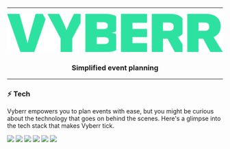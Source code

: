 <hr/>
<div align="center">
  <img src="https://raw.githubusercontent.com/Vyberr/.github/main/assets/textIconLarge.png">
  <h3>Simplified event planning</h3>
</div>
<hr/>

<h3>⚡ Tech</h3>
<p>Vyberr empowers you to plan events with ease, but you might be curious about the technology that goes on behind the scenes. Here's a glimpse into the tech stack that makes Vyberr tick.</p>
<p>
  <img src="https://img.shields.io/badge/Angular-DD0031?style=for-the-badge&logo=angular&logoColor=white"/>
  <img src="https://img.shields.io/badge/TypeScript-007ACC?style=for-the-badge&logo=typescript&logoColor=white"/>
  <img src="https://img.shields.io/badge/Tailwind_CSS-38B2AC?style=for-the-badge&logo=tailwind-css&logoColor=white"/>
  <img src="https://img.shields.io/badge/C%23-239120?style=for-the-badge&logo=c-sharp&logoColor=white"/>
  <img src="https://img.shields.io/badge/.NET-5C2D91?style=for-the-badge&logo=.net&logoColor=white"/>
  <img src="https://img.shields.io/badge/Microsoft_SQL_Server-CC2927?style=for-the-badge&logo=microsoft-sql-server&logoColor=white"/>
</p>
